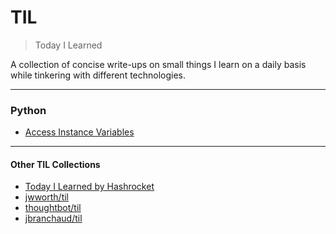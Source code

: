 # TIL

> Today I Learned

A collection of concise write-ups on small things I learn on a daily basis while tinkering with different technologies. 

---

### Python

- [Access Instance Variables](python/access-instance-variables.md)

---

#### Other TIL Collections

* [Today I Learned by Hashrocket](https://til.hashrocket.com)
* [jwworth/til](https://github.com/jwworth/til)
* [thoughtbot/til](https://github.com/thoughtbot/til)
* [jbranchaud/til](https://github.com/jbranchaud/til)
